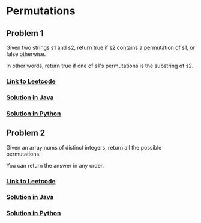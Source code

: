 # Permutations

## Problem 1

Given two strings s1 and s2, return true if s2 contains a permutation of s1, or false otherwise.

In other words, return true if one of s1's permutations is the substring of s2.

### [Link to Leetcode](https://leetcode.com/problems/permutation-in-string/)
### [Solution in Java](Solution.java#L5)
### [Solution in Python](solution.py#L3)

## Problem 2

Given an array nums of distinct integers, return all the possible permutations. 

You can return the answer in any order.

### [Link to Leetcode](https://leetcode.com/problems/permutations/)
### [Solution in Java](Solution.java#L36)
### [Solution in Python](solution.py#L35)

